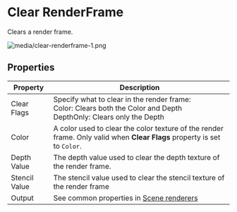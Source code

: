 # Clear RenderFrame

Clears a render frame. 

![media/clear-renderframe-1.png](media/clear-renderframe-1.png) 

## Properties

| Property      | Description                                                                                                              |
| ------------- | ------------------------------------------------------------------------------------------------------------------------ |
| Clear Flags   | Specify what to clear in the render frame: <br>Color: Clears both the Color and Depth <br>DepthOnly: Clears only the Depth|                                                     
| Color         | A color used to clear the color texture of the render frame. Only valid when **Clear Flags** property is set to `Color`. |
| Depth Value   | The depth value used to clear the depth texture of the render frame.                                                     |
| Stencil Value | The stencil value used to clear the stencil texture of the render frame                                                  |
| Output        | See common properties in [Scene renderers](index.md)                                                                     |


 

 

 

